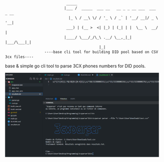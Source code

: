 ```

                            _____                                          
                           |___ /  _____  ___ __   __ _ _ __ ___  ___ _ __ 
                             |_ \ / __\ \/ / '_ \ / _` | '__/ __|/ _ \ '__|
                            ___) | (__ >  <| |_) | (_| | |  \__ \  __/ |   
                           |____/ \___/_/\_\ .__/ \__,_|_|  |___/\___|_|   
                                           |_|                             
                  ----base cli tool for building DID pool based on CSV 3cx files----
```

base &amp; simple go cli tool to parse 3CX phones numbers for DID pools.

![SAMPLE](https://github.com/Yekuuun/3cxparser/blob/main/assets/sample.png)
